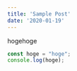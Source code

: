 ```yaml
---
title: 'Sample Post'
date: '2020-01-19'
---
```


hogehoge

```js
const hoge = "hoge";
console.log(hoge);
```

